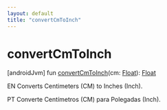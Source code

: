 ```yaml
---
layout: default
title: "convertCmToInch"
---
```


# convertCmToInch

[androidJvm]
fun [convertCmToInch](convert-cm-to-inch.md)(cm: [Float](https://kotlinlang.org/api/core/kotlin-stdlib/kotlin/-float/index.html)): [Float](https://kotlinlang.org/api/core/kotlin-stdlib/kotlin/-float/index.html)

EN Converts Centimeters (CM) to Inches (Inch).

PT Converte Centímetros (CM) para Polegadas (Inch).